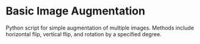 # Basic Image Augmentation
Python script for simple augmentation of multiple images. Methods include horizontal flip, vertical flip, and rotation by a specified degree.
